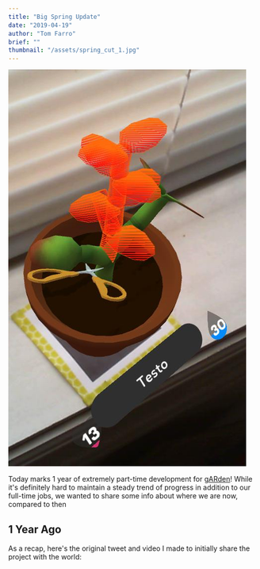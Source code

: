 ```yaml
---
title: "Big Spring Update"
date: "2019-04-19"
author: "Tom Farro"
brief: ""
thumbnail: "/assets/spring_cut_1.jpg"
---
```


![happy](../assets/spring_cut_1.jpg)

Today marks 1 year of extremely part-time development for [gARden][garden]! While it's definitely hard to maintain a steady trend of progress in addition to our full-time jobs, we wanted to share some info about where we are now, compared to then

<!--more-->

## 1 Year Ago

As a recap, here's the original tweet and video I made to initially share the project with the world:



[garden]: ../games/garden
[contact]: ../about/
